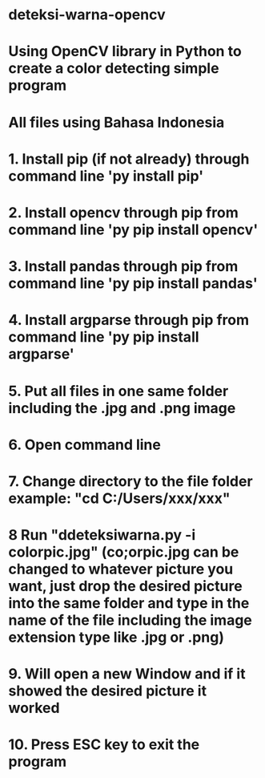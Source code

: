 # deteksi-warna-opencv

# Using OpenCV library in Python to create a color detecting simple program

# All files using Bahasa Indonesia

# 1. Install pip (if not already) through command line 'py install pip'
# 2. Install opencv through pip from command line 'py pip install opencv'
# 3. Install pandas through pip from command line 'py pip install pandas'
# 4. Install argparse through pip from command line 'py pip install argparse'
# 5. Put all files in one same folder including the .jpg and .png image
# 6. Open command line
# 7. Change directory to the file folder example: "cd C:/Users/xxx/xxx"
# 8 Run "ddeteksiwarna.py -i colorpic.jpg" (co;orpic.jpg can be changed to whatever picture you want, just drop the desired picture into the same folder and type in the name of the file including the image extension type like .jpg or .png)
# 9. Will open a new Window and if it showed the desired picture it worked
# 10. Press ESC key to exit the program
